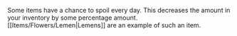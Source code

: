 Some items have a chance to spoil every day. This decreases the amount in your inventory by some percentage amount. [[Items/Flowers/Lemen|Lemens]] are an example of such an item.